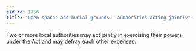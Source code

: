 ```yaml
---
esd_id: 1756
title: "Open spaces and burial grounds - authorities acting jointly"
---
```


Two or more local authorities may act jointly in exercising their powers under the Act and may defray each other expenses.


